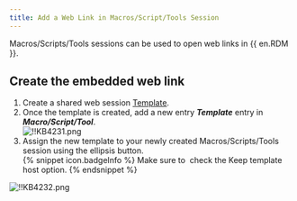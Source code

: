 ```yaml
---
title: Add a Web Link in Macros/Script/Tools Session
---
```

Macros/Scripts/Tools sessions can be used to open web links in {{ en.RDM }}.

## Create the embedded web link

1. Create a shared web session [Template](/rdm/windows/commands/file/templates/creating-templates/).
1. Once the template is created, add a new entry ***Template*** entry in ***Macro/Script/Tool***.  
![!!KB4231.png](https://webdevolutions.azureedge.net/docs/en/kb/KB4231.png)
1. Assign the new template to your newly created Macros/Scripts/Tools session using the ellipsis button.  
{% snippet icon.badgeInfo %}
Make sure to  check the Keep template host option.
{% endsnippet %}

![!!KB4232.png](https://webdevolutions.azureedge.net/docs/en/kb/KB4232.png)
